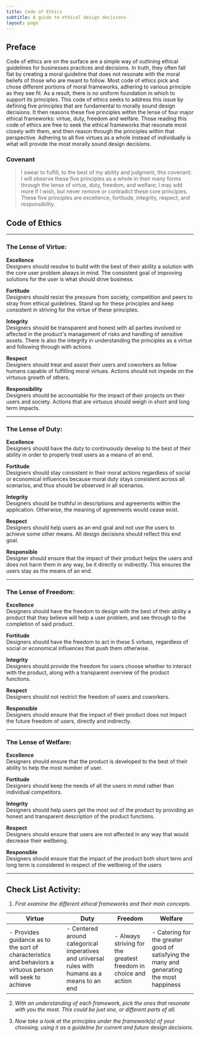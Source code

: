 ```yaml
---
title: Code of Ethics
subtitle: A guide to ethical design decisions
layout: page
---
```


## Preface 
Code of ethics are on the surface are a simple way of outlining ethical guidelines for businesses practices and decisions. In truth, they often fall flat by creating a moral guideline that does not resonate with the moral beliefs of those who are meant to follow. Most code of ethics pick and chose different portions of moral frameworks, adhering to various principle as they see fit. As a result, there is no uniform foundation in which to support its principles. This code of ethics seeks to address this issue by defining five principles that are fundamental to morally sound design decisions. It then reasons these five principles within the lense of four major ethical frameworks: virtue, duty, freedom and welfare. Those reading this code of ethics are free to seek the ethical frameworks that resonate most closely with them, and then reason through the principles within that perspective. Adhering to all five virtues as a whole instead of individually is what will provide the most morally sound design decisions.    

### Covenant
> I swear to fulfill, to the best of my ability and judgment, this covenant: I will observe these five principles as a whole in their many forms through the lense of virtue, duty, freedom, and welfare; I may add more if I wish, but never remove or contradict these core principles. These five principles are excellence, fortitude, integrity, respect, and responsibility. 

## Code of Ethics
---
### The Lense of Virtue:
**Excellence**  
Designers should resolve to build with the best of their ability a solution with the core user problem always in mind. The consistent goal of improving solutions for the user is what should drive business.    

**Fortitude**  
Designers should resist the pressure from society, competition and peers to stray from ethical guidelines. Stand up for these principles and keep consistent in striving for the virtue of these principles.

**Integrity**  
Designers should be transparent and honest with all parties involved or affected in the product's management of risks and handling of sensitive assets. There is also the integrity in understanding the principles as a virtue and following through with actions. 

**Respect**  
Designers should treat and assist their users and coworkers as fellow humans capable of fulfilling moral virtues. Actions should not impede on the virtuous growth of others.

**Responsibility**  
Designers should be accountable for the impact of their projects on their users and society. Actions that are virtuous should weigh in short and long term impacts.

---
### The Lense of Duty:
**Excellence**  
Designers should have the duty to continuously develop to the best of their ability in order to properly treat users as a means of an end.

**Fortitude**  
Designers should stay consistent in their moral actions regardless of social or economical influences because moral duty stays consistent across all scenarios, and thus should be observed in all scenarios.

**Integrity**  
Designers should be truthful in descriptions and agreements within the application. Otherwise, the meaning of agreements would cease exist.  

**Respect**  
Designers should help users as an end goal and not use the users to achieve some other means. All design decisions should reflect this end goal.

**Responsible**  
Designer should ensure that the impact of their product helps the users and does not harm them in any way, be it directly or indirectly. This ensures the users stay as the means of an end.

---
### The Lense of Freedom:
**Excellence**  
Designers should have the freedom to design with the best of their ability a product that they believe will help a user problem, and see through to the completion of said product.

**Fortitude**  
Designers should have the freedom to act in these 5 virtues, regardless of social or economical influences that push them otherwise.

**Integrity**  
Designers should provide the freedom for users choose whether to interact with the product, along with a transparent overview of the product functions.

**Respect**  
Designers should not restrict the freedom of users and coworkers. 

**Responsible**  
Designers should ensure that the impact of their product does not impact the future freedom of users, directly and indirectly.  

---
### The Lense of Welfare:
**Excellence**  
Designers should ensure that the product is developed to the best of their ability to help the most number of user.

**Fortitude**  
Designers should keep the needs of all the users in mind rather than individual competitors.

**Integrity**  
Designers should help users get the most out of the product by providing an honest and transparent description of the product functions. 

**Respect**  
Designers should ensure that users are not affected in any way that would decrease their wellbeing. 

**Responsible**  
Designers should ensure that the impact of the product both short term and long term is considered in respect of the wellbeing of the users

---
## Check List Activity:

1. _First examine the different ethical frameworks and their main concepts._

**Virtue** | **Duty** | **Freedom** | **Welfare**
--- | --- | --- | --- 
- Provides guidance as to the sort of characteristics and behaviors a virtuous person will seek to achieve | - Centered around categorical imperatives and universal rules with humans as a means to an end | - Always striving for the greatest freedom in choice and action | - Catering for the greater good of satisfying the many and generating the most happiness 

2. _With an understanding of each framework, pick the ones that resonate with you the most. This could be just one, or different parts of all._ 

3. _Now take a look at the principles under the framework(s) of your choosing, using it as a guideline for current and future design decisions._